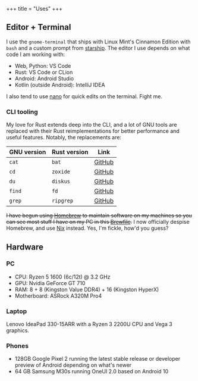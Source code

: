 +++
title = "Uses"
+++

## Editor + Terminal

I use the `gnome-terminal` that ships with Linux Mint's Cinnamon Edition with `bash` and a custom prompt from [starship](https://starship.rs). The editor I use depends on what code I am working with:

- Web, Python: VS Code
- Rust: VS Code or CLion
- Android: Android Studio
- Kotlin (outside Android): IntelliJ IDEA

I also tend to use [nano](https://www.nano-editor.org/) for quick edits on the terminal. Fight me.

### CLI tooling

My love for Rust extends deep into the CLI, and a lot of GNU tools are replaced with their Rust reimplementations for better performance and useful features. Notably, the replacements are:

| GNU version | Rust version | Link                                            |
| ----------- | ------------ | ----------------------------------------------- |
| `cat`       | `bat`        | [GitHub](https://github.com/sharkdp/bat)        |
| `cd`        | `zoxide`     | [GitHub](https://github.com/ajeetdsouza/zoxide) |
| `du`        | `diskus`     | [GitHub](https://github.com/sharkdp/diskus)     |
| `find`      | `fd`         | [GitHub](https://github.com/sharkdp/fd)         |
| `grep`      | `ripgrep`    | [GitHub](https://github.com/BurntSushi/ripgrep) |

~~I have begun using [Homebrew](https://brew.sh) to maintain software on my machines so you can see most stuff I have on my PC in this [Brewfile](https://github.com/msfjarvis/dotfiles/blob/master/homebrew/Brewfile).~~ I now officially despise Homebrew, and use [Nix](https://nixos.org/nix/) instead. Yes, I'm fickle, how'd you guess?

## Hardware

### PC

- CPU: Ryzen 5 1600 (6c/12t) @ 3.2 GHz
- GPU: Nvidia GeForce GT 710
- RAM: 8 + 8 (Kingston Value DDR4) + 16 (Kingston HyperX)
- Motherboard: ASRock A320M Pro4

### Laptop

Lenovo IdeaPad 330-15ARR with a Ryzen 3 2200U CPU and Vega 3 graphics.

### Phones

- 128GB Google Pixel 2 running the latest stable release or developer preview of Android depending on what's newer
- 64 GB Samsung M30s running OneUI 2.0 based on Android 10
